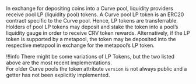In exchange for depositing coins into a Curve pool, liquidity providers receive pool LP (liquidity pool) tokens. A Curve pool LP token is an ERC20 contract specific to the Curve pool. Hence, LP tokens are transferrable. Holders of pool LP tokens may deposit and stake the token into a pool’s liquidity gauge in order to receive CRV token rewards. Alternatively, if the LP token is supported by a metapool, the token may be deposited into the respective metapool in exchange for the metapool’s LP token.

!!!info 
    There might be some variations of LP Tokens, but the two listed above are the most recent implementations.  
    For older Curve pools the token attribute `version` is not always public and a getter has not been explicitly implemented.


